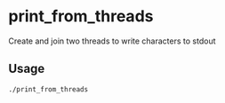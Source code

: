 # print_from_threads

Create and join two threads to write characters to stdout

## Usage

```bash
./print_from_threads
```


